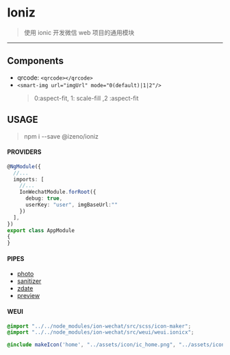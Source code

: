 # Ioniz
> 使用 ionic 开发微信 web 项目的通用模块

------

## Components
 
- qrcode: `<qrcode></qrcode>`
- `<smart-img url="imgUrl" mode="0(default)|1|2"/>`
    > 0:aspect-fit, 1: scale-fill ,2 :aspect-fit


## USAGE
> npm i --save @izeno/ioniz

#### PROVIDERS
```ts
@NgModule({
  //...
  imports: [
    //...
    IonWechatModule.forRoot({
      debug: true,
      userKey: "user", imgBaseUrl:""
    })
  ],
})
export class AppModule
{
}
```

#### PIPES
- [photo](./src/pipes/photo.ts)
- [sanitizer](./src/pipes/sanitizer.ts)
- [zdate](./src/pipes/zdate.ts)
- [preview](./src/pipes/preview.ts)


#### WEUI
```scss
@import "../../node_modules/ion-wechat/src/scss/icon-maker";
@import "../../node_modules/ion-wechat/src/weui/weui.ionicx";

@include makeIcon('home', "../assets/icon/ic_home.png", "../assets/icon/ic_home_o.png")
```




